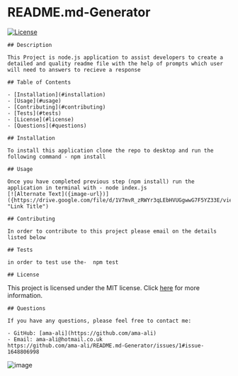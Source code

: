 # README.md-Generator
  
  [![License](https://img.shields.io/badge/License-MIT-blue.svg)](https://choosealicense.com/licenses/mit/)
  
    ## Description
  
    This Project is node.js application to assist developers to create a detailed and quality readme file with the help of prompts which user will need to answers to recieve a response
  
    ## Table of Contents
  
    - [Installation](#installation)
    - [Usage](#usage)
    - [Contributing](#contributing)
    - [Tests](#tests)
    - [License](#license)
    - [Questions](#questions)
  
    ## Installation
  
    To install this application clone the repo to desktop and run the following command - npm install
  
    ## Usage
  
    Once you have completed previous step (npm install) run the application in terminal with - node index.js
    [![Alternate Text]({image-url})]({https://drive.google.com/file/d/1V7mvR_zRWYr3qLEbHVUGgwwG7F5YZ33E/view} "Link Title")
  
    ## Contributing
  
    In order to contribute to this project please email on the details listed below 
  
    ## Tests
  
    in order to test use the-  npm test 
  
    ## License
  
  This project is licensed under the MIT license. Click [here](https://choosealicense.com/licenses/mit/) for more information.
  
    ## Questions
  
    If you have any questions, please feel free to contact me:
  
    - GitHub: [ama-ali](https://github.com/ama-ali)
    - Email: ama-ali@hotmail.co.uk
    https://github.com/ama-ali/README.md-Generator/issues/1#issue-1648806998
   
![image](https://drive.google.com/file/d/1V7mvR_zRWYr3qLEbHVUGgwwG7F5YZ33E/view)
